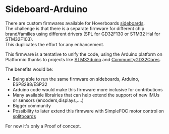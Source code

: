 # Sideboard-Arduino

There are custom firmwares available for Hoverboards [sideboards](https://github.com/EFeru/hoverboard-firmware-hack-FOC/wiki/Sideboards).<br>
The challenge is that there is a separate firmware for different chip brand/families using different drivers (SPL for GD32F130 or STM32 Hal for STM32F103).<br> This duplicates the effort for any enhancement.<br>

This firmware is a tentative to unify the code, using the Arduino platform on Platformio thanks to projects like [STM32duino](https://github.com/stm32duino) and [CommunityGD32Cores](https://github.com/CommunityGD32Cores).<br>

The benefits would be:
* Being able to run the same firmware on sideboards, Arduino, ESP8288/ESP32
* Arduino code would make this firmware more inclusive for contributions
* Many available librairies that can help extend the support of new IMUs or sensors (encoders,displays,....)
* Bigger community  
* Possibility to later extend this firmware with SimpleFOC motor control on [splitboards](https://github.com/EFeru/hoverboard-firmware-hack-FOC/wiki/Firmware-Compatibility#splitboards)

For now it's only a Proof of concept.




